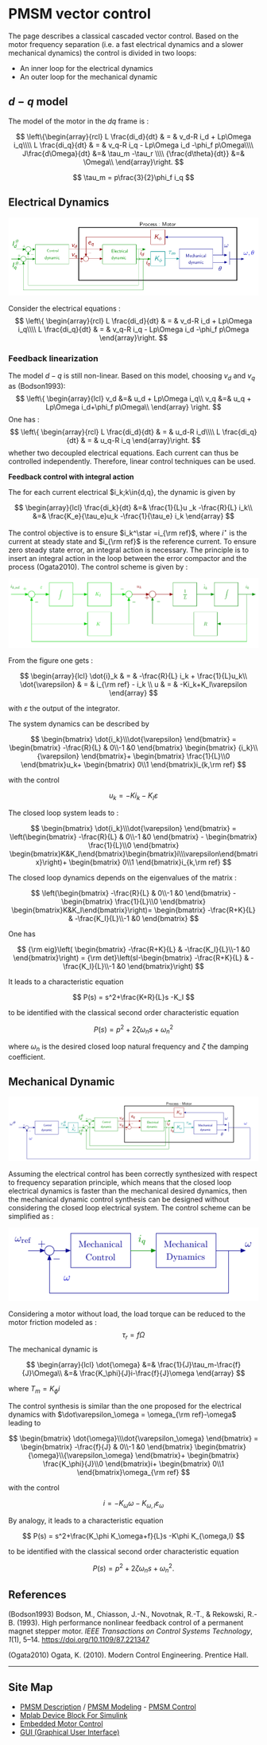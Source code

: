 #  PMSM vector control

The page describes  a classical cascaded vector control. Based on the motor frequency separation (i.e. a fast electrical dynamics and a slower mechanical dynamics) the control is divided in two loops:

- An inner loop for the electrical dynamics
- An outer loop for the mechanical dynamic

## $d-q$ model

The model of the motor in the $dq$ frame is :

$$
\left\{\begin{array}{rcl}
L \frac{di_d}{dt} & = & v_d-R i_d + Lp\Omega i_q\\\\
L \frac{di_q}{dt} & = & v_q-R i_q - Lp\Omega i_d -\phi_f  p\Omega\\\\
J\frac{d\Omega}{dt} &=& \tau_m -\tau_r \\\\
{\frac{d\theta}{dt}} &=& \Omega\\
\end{array}\right.
$$

$$
\tau_m = p\frac{3}{2}\phi_f  i_q
$$



## Electrical Dynamics

![](../img/PMSM/ElecLoop.png)

Consider the electrical equations : 
$$
\left\{
\begin{array}{rcl}
L \frac{di_d}{dt} & = & v_d-R i_d + Lp\Omega i_q\\\\
L \frac{di_q}{dt} & = & v_q-R i_q - Lp\Omega i_d -\phi_f  p\Omega
\end{array}\right.
$$

### Feedback linearization 

The model $d-q$ is still non-linear. Based on this model, choosing $v_d$ and $v_q$ as \(Bodson1993):
$$
\left\{
\begin{array}{lcl}
v_d &=& u_d + Lp\Omega i_q\\
v_q &=& u_q + Lp\Omega i_d+\phi_f p\Omega\\
\end{array}
\right.
$$
 One has :
$$
\left\{
\begin{array}{rcl}
L \frac{di_d}{dt} & = & u_d-R i_d\\\\
L \frac{di_q}{dt} & = & u_q-R i_q
\end{array}\right.
$$
whether two decoupled electrical equations. Each current can thus be controlled independently. Therefore, linear control techniques can be used. 

**Feedback control with integral action**

The for each current electrical $i_k;k\in{d,q}, the dynamic is given by

$$
\begin{array}{lcl}
\frac{di_k}{dt} &=& \frac{1}{L}u _k -\frac{R}{L} i_k\\
     &=& \frac{K_e}{\tau_e}u_k -\frac{1}{\tau_e} i_k 
\end{array}
$$

The control objective is to ensure $i_k^\star =i_{\rm ref}$, where $i^\star$ is the current at steady state and $i_{\rm ref}$ is the reference current. To ensure zero steady state error, an integral action is necessary. The principle is to insert an integral action in the loop between the error compactor and the process \(Ogata2010\). The control scheme is given by :

![Electrical dynamics state feedback](../img/PMSM/ElecFeedback.png)

From the figure one gets :

$$
\begin{array}{lcl}
   \dot{i}_k  & = & -\frac{R}{L} i_k + \frac{1}{L}u_k\\
   \dot{\varepsilon} & = & i_{\rm ref} - i_k \\
   u & = & -Ki_k+K_I\varepsilon
\end{array}
$$

with $\varepsilon$ the output of the integrator.

The system dynamics can be described by

$$
\begin{bmatrix}
\dot{i_k}\\\dot{\varepsilon}
\end{bmatrix} = 
\begin{bmatrix}
-\frac{R}{L} & 0\\-1 &0
\end{bmatrix} \begin{bmatrix}
{i_k}\\{\varepsilon}
\end{bmatrix}+
\begin{bmatrix}
\frac{1}{L}\\0
\end{bmatrix}u_k+
\begin{bmatrix}
0\\1
\end{bmatrix}i_{k,\rm ref}
$$

with the control

$$
u_k  =  -Ki_k-K_I\varepsilon
$$

The closed loop system leads to :

$$
\begin{bmatrix}
\dot{i_k}\\\dot{\varepsilon}
\end{bmatrix} = 
\left(\begin{bmatrix}
-\frac{R}{L} & 0\\-1 &0
\end{bmatrix} -
\begin{bmatrix}
\frac{1}{L}\\0
\end{bmatrix} \begin{bmatrix}K&K_I\end{bmatrix}\begin{bmatrix}i\\\varepsilon\end{bmatrix}\right)+
\begin{bmatrix}
0\\1
\end{bmatrix}i_{k,\rm ref}
$$

The closed loop dynamics depends on the eigenvalues of the matrix :

$$
\left(\begin{bmatrix}
-\frac{R}{L} & 0\\-1 &0
\end{bmatrix} -
\begin{bmatrix}
\frac{1}{L}\\0
\end{bmatrix} \begin{bmatrix}K&K_I\end{bmatrix}\right)= 
\begin{bmatrix}
-\frac{R+K}{L} & -\frac{K_I}{L}\\-1 &0
\end{bmatrix}
$$

One has

$$
{\rm eig}\left(
\begin{bmatrix}
-\frac{R+K}{L} & -\frac{K_I}{L}\\-1 &0
\end{bmatrix}\right) = {\rm det}\left(sI-\begin{bmatrix}
-\frac{R+K}{L} & -\frac{K_I}{L}\\-1 &0
\end{bmatrix}\right)
$$

It leads to a characteristic equation

$$
P(s) = s^2+\frac{K+R}{L}s -K_I
$$

to be identified with the classical second order characteristic equation

$$
P(s) = p^2+2\zeta\omega_n s +\omega_n^2
$$

where $\omega_n$ is the desired closed loop natural frequency and $\zeta$ the damping coefficient.

## Mechanical Dynamic

![](../img/PMSM/MecaLoop.png)

Assuming the electrical control has been correctly synthesized with respect to frequency separation principle, which means that the closed loop electrical dynamics is faster than the mechanical desired dynamics, then the mechanical dynamic control synthesis can be designed without considering the closed loop electrical system. The control scheme can be simplified as :

![](../img/PMSM/MecaControl.png)

Considering a motor without load, the load torque can be reduced to the motor friction modeled as : 
$$
\tau_r = f\Omega
$$
The mechanical dynamic is

$$
\begin{array}{lcl}
\dot{\omega} &=&  \frac{1}{J}\tau_m-\frac{f}{J}\Omega\\
    &=&  \frac{K_\phi}{J}i-\frac{f}{J}\omega
\end{array}
$$

where $T_m = K_\phi i$

The control synthesis is similar than the one proposed for the electrical dynamics with $\dot\varepsilon_\omega = \omega_{\rm ref}-\omega$ leading to

$$
\begin{bmatrix}
\dot{\omega}\\\dot{\varepsilon_\omega}
\end{bmatrix} = 
\begin{bmatrix}
-\frac{f}{J} & 0\\-1 &0
\end{bmatrix} \begin{bmatrix}
{\omega}\\{\varepsilon_\omega}
\end{bmatrix}+
\begin{bmatrix}
\frac{K_\phi}{J}\\0
\end{bmatrix}i+
\begin{bmatrix}
0\\1
\end{bmatrix}\omega_{\rm ref}
$$

with the control

$$
i  =  -K_\omega \omega-K_{\omega,I}\varepsilon_\omega
$$

By analogy, it leads to a characteristic equation

$$
P(s) = s^2+\frac{K_\phi K_\omega+f}{L}s -K\phi K_{\omega,I}
$$

to be identified with the classical second order characteristic equation

$$
P(s) = p^2+2\zeta\omega_n s +\omega_n^2 .
$$

## References

\(Bodson1993) Bodson, M., Chiasson, J.-N., Novotnak, R.-T., & Rekowski, R.-B. (1993). High performance nonlinear feedback control of a permanent magnet stepper motor. *IEEE Transactions on Control Systems Technology*, *1*(1), 5–14. https://doi.org/10.1109/87.221347

\(Ogata2010\) Ogata, K. \(2010\). Modern Control Engineering. Prentice Hall.

------

## Site Map

- [PMSM Description](PMSM.md) / [PMSM Modeling](PMSMModeling.html) - [PMSM Control](PMSMControl.html)
- [Mplab Device Block For Simulink](../MplabForSimulink/MplabForSimulink.md)
- [Embedded Motor Control](../RCP/PMSMRCP.md)
-  [GUI (Graphical User Interface)](../GUI/GUI.md)